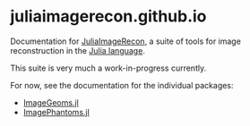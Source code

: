 # juliaimagerecon.github.io

Documentation for
[JuliaImageRecon](https://github.com/JuliaImageRecon),
a suite of tools for image reconstruction
in the
[Julia language](https://julialang.org).

This suite is very much a work-in-progress currently.

For now, see the documentation
for the individual packages:

* [ImageGeoms.jl](https://github.com/juliaimagerecon/ImageGeoms.jl)
* [ImagePhantoms.jl](https://github.com/juliaimagerecon/ImagePhantoms.jl)
